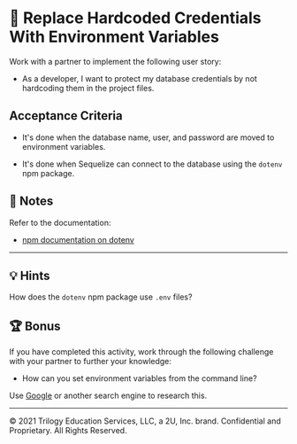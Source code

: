 # 📖 Replace Hardcoded Credentials With Environment Variables

Work with a partner to implement the following user story:

* As a developer, I want to protect my database credentials by not hardcoding them in the project files.

## Acceptance Criteria

* It's done when the database name, user, and password are moved to environment variables.

* It's done when Sequelize can connect to the database using the `dotenv` npm package.

## 📝 Notes

Refer to the documentation: 

* [npm documentation on dotenv](https://www.npmjs.com/package/dotenv)

---

## 💡 Hints

How does the `dotenv` npm package use `.env` files?

## 🏆 Bonus

If you have completed this activity, work through the following challenge with your partner to further your knowledge:

* How can you set environment variables from the command line? 

Use [Google](https://www.google.com) or another search engine to research this.

---

© 2021 Trilogy Education Services, LLC, a 2U, Inc. brand. Confidential and Proprietary. All Rights Reserved.